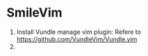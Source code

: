 # SmileVim
1. Install Vundle manage vim plugin:
   Refere to https://github.com/VundleVim/Vundle.vim
2. 
